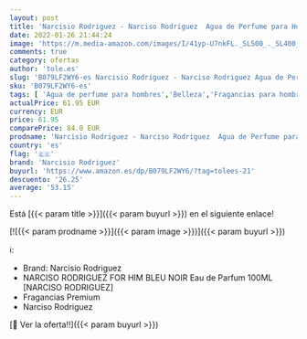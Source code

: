 ```yaml
---
layout: post
title: 'Narcisio Rodriguez - Narciso Rodriguez  Agua de Perfume para Hombre - 100 ml'
date: 2022-01-26 21:44:24
image: 'https://m.media-amazon.com/images/I/41yp-U7nkFL._SL500_._SL400_.jpg'
comments: true
category: ofertas
author: 'tole.es'
slug: 'B079LF2WY6-es Narcisio Rodriguez - Narciso Rodriguez Agua de Perfume...'
sku: 'B079LF2WY6-es'
tags: [ 'Agua de perfume para hombres','Belleza','Fragancias para hombres','Perfumes y fragancias','agua','de','narcisio rodriguez','perfume', ]
actualPrice: 61.95 EUR
currency: EUR
price: 61.95
comparePrice: 84.0 EUR
prodname: 'Narcisio Rodriguez - Narciso Rodriguez  Agua de Perfume para Hombre - 100 ml'
country: 'es'
flag: '🇪🇸'
brand: 'Narcisio Rodriguez'
buyurl: 'https://www.amazon.es/dp/B079LF2WY6/?tag=tolees-21'
descuento: '26.25'
average: '53.15'
---
```


Está [{{< param title >}}]({{< param buyurl >}}) en el siguiente enlace!

[![{{< param prodname >}}]({{< param image >}})]({{< param buyurl >}})

ℹ️:

- Brand: Narcisio Rodriguez
- NARCISO RODRIGUEZ FOR HIM BLEU NOIR Eau de Parfum 100ML [NARCISO RODRIGUEZ]
- Fragancias Premium
- Narciso Rodriguez

[🛒 Ver la oferta!!]({{< param buyurl >}})
